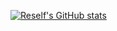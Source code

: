 [![Reself's GitHub stats](https://github-readme-stats.vercel.app/api?username=Reself-C)](https://github.com/anuraghazra/github-readme-stats)
